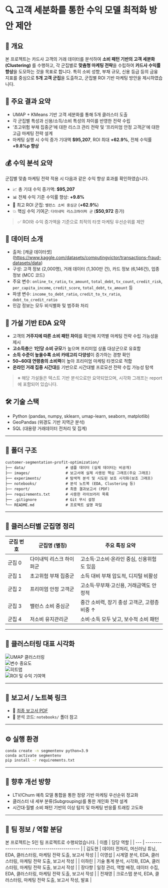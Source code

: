 # 🔍 고객 세분화를 통한 수익 모델 최적화 방안 제안

## 📝 개요  
본 프로젝트는 카드사 고객의 거래 데이터를 분석하여 **소비 패턴 기반의 고객 세분화(Clustering)** 를 수행하고, 각 군집별로 **맞춤형 마케팅 전략**을 수립하여 **카드사 수익률 향상**을 도모하는 것을 목표로 합니다. 특히 소비 성향, 부채 규모, 신용 등급 등의 금융 지표를 중심으로 **5개 고객 군집**을 도출하고, 군집별 ROI 기반 마케팅 방안을 제시하였습니다.

## 📌 주요 결과 요약  
- UMAP + KMeans 기반 고객 세분화를 통해 5개 클러스터 도출  
- 각 군집별 특성과 신용/소득/소비 특성의 차이를 반영한 전략 수립  
- ‘초고위험 부채 집중군’에 대한 리스크 관리 전략 및 ‘프리미엄 안정 고객군’에 대한 고급 마케팅 전략 설계  
- 마케팅 실행 시 수익 증가 기대액 **$95,207**, ROI 최대 **+62.9%**, 전체 수익률 **+9.8%p 향상**

## 💰 수익 분석 요약

군집별 맞춤 마케팅 전략 적용 시 다음과 같은 수익 향상 효과를 확인하였습니다.

- 📈 총 기대 수익 증가액: **$95,207**
- 📊 전체 수익 기준 수익률 향상: **+9.8%**
- 💸 최고 ROI 군집: `밸런스 소비 중심군` (**+62.9%**)
- 💥 핵심 수익 기여군: `다이내믹 리스크하이퍼 군` (**$50,972** 증가)

> ✅ ROI와 수익 증가액을 기준으로 최적의 타겟 마케팅 우선순위를 제안

## 📁 데이터 소개  
- 출처: [캐글 데이터셋] (https://www.kaggle.com/datasets/computingvictor/transactions-fraud-datasets/data)
- 구성: 고객 정보 (2,000명), 거래 데이터 (1,300만 건), 카드 정보 (6,146건), 업종 정보 (MCC 코드)  
- 주요 변수: `online_tx_ratio`, `tx_amount`, `total_debt`, `tx_count`, `credit_risk`, `per_capita_income`, `credit_score`, `total_debt`, `tx_amount` 등
- 파생 변수: `income_to_debt_ratio`, `credit_to_tx_ratio`, `debt_to_credit_ratio`
- 민감 정보는 모두 비식별화 및 범주화 처리

## 🧪 가설 기반 EDA 요약
- 고객의 **거주지에 따른 소비 패턴 차이**를 확인해 지역별 마케팅 전략 수립 가능성을 제시  
- **고소득층**은 **1인당 소비 규모**가 높으며 프리미엄 상품 대상군으로 유효함  
- **소득 수준이 높을수록 소비 카테고리 다양성**이 증가하는 경향 확인  
- **50~60대 연령층의 소비력**이 높아 프리미엄 마케팅 타겟으로 적합  
- **온라인 거래 집중 시간대**를 기반으로 시간대별 프로모션 전략 수립 가능성 탐색  

> ※ 해당 가설들은 텍스트 기반 분석으로만 요약되었으며, 시각화 그래프는 report에 포함되어 있습니다.

## 🛠 기술 스택  
- Python (pandas, numpy, sklearn, umap-learn, seaborn, matplotlib)  
- GeoPandas (위경도 기반 지역군 분석)  
- SQL (대용량 거래데이터 전처리 및 집계)

---

## 📁 폴더 구조

```
customer-segmentation-profit-optimization/
├── data/                  # 샘플 데이터 (실제 데이터는 비공개)
├── images/                # 보고서에 실제 사용된 핵심 그래프(주요 그래프)
├── experiments/           # 탐색적 분석 및 시도된 보조 시각화(보조 그래프)
├── notebooks/             # 분석 노트북 (EDA, Clustering 등)
├── report/                # 최종 결과보고서 (PDF)
├── requirements.txt       # 사용한 라이브러리 목록
├── .gitignore             # Git 무시 설정
└── README.md              # 프로젝트 설명 파일
```

---

## 🧭 클러스터별 군집명 정리

| 군집 번호 | 군집명 (별칭)             | 주요 특징 요약                          |
|----------|--------------------------|----------------------------------------|
| 군집 0   | 다이내믹 리스크 하이퍼군   | 고소득·고소비·온라인 중심, 신용위험도 있음 |
| 군집 1   | 초고위험 부채 집중군       | 소득 대비 부채 압도적, 디지털 비활성         |
| 군집 2   | 프리미엄 안정 고객군       | 고소득·무부채·고신용, 거래금액도 안정적      |
| 군집 3   | 밸런스 소비 중심군         | 중간 소비력, 장기 충성 고객군, 고령층 비중 ↑  |
| 군집 4   | 저소비 유지관리군          | 소비·소득 모두 낮고, 보수적 소비 패턴        |

---

## 📎 클러스터링 대표 시각화

![UMAP 클러스터링](images/umap_kmeans.png)  
![변수 중요도](images/feature_importance.png)  
![히트맵](images/cluster_heatmap.png)  
![ROI 및 수익 기여액](images/cluster_roi.png)

---

## 📄 보고서 / 노트북 링크  
- 📘 [최종 보고서 PDF](./report/Project%20Report.pdf)  
- 📓 분석 코드: `notebooks/` 폴더 참고

---

## ⚙️ 실행 환경  
```bash
conda create -n segmentenv python=3.9
conda activate segmentenv
pip install -r requirements.txt
```

---

## 🚀 향후 개선 방향
- LTV/Churn 예측 모델 통합을 통한 정량 기반 마케팅 우선순위 정교화
- 클러스터 내 세부 분류(Subgrouping)를 통한 개인화 전략 설계
- 시간대·월별 소비 패턴 기반의 이상 탐지 및 마케팅 반응률 트래킹 고도화

---

## 👥 팀 정보 / 역할 분담
본 프로젝트는 5인 팀 프로젝트로 수행되었습니다.
| 이름  | 담당 역할                                         |
| --- | --------------------------------------------- |
| 김도현 | 데이터 전처리, 머신러닝 튜닝, EDA, 클러스터링, 마케팅 전략 도출, 보고서 작성 |
| 이영섭 | 시계열 분석, EDA, 클러스터링, 마케팅 전략 도출, 보고서 작성 |
| 이하린 | 기술 통계 분석, 시각화, EDA, 클러스터링, 마케팅 전략 도출, 보고서 작성 |
| 장다향 | 일정 관리, 역할 배정, 데이터 수집, EDA, 클러스터링, 마케팅 전략 도출, 보고서 작성 |
| 전재영 | 크로스탭 분석, EDA, 클러스터링, 마케팅 전략 도출, 보고서 작성, 발표 |

